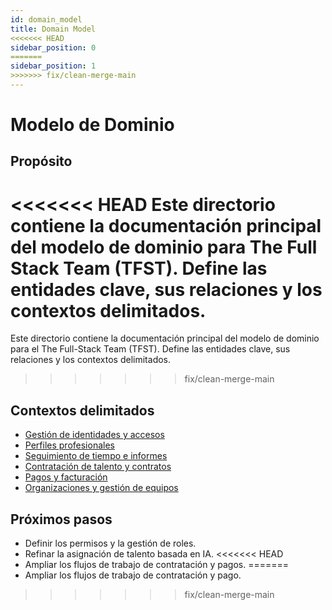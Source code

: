 ```yaml
---
id: domain_model
title: Domain Model
<<<<<<< HEAD
sidebar_position: 0
=======
sidebar_position: 1
>>>>>>> fix/clean-merge-main
---
```


# Modelo de Dominio

## Propósito
<<<<<<< HEAD
Este directorio contiene la documentación principal del modelo de dominio para The Full Stack Team (TFST). Define las entidades clave, sus relaciones y los contextos delimitados.
=======
Este directorio contiene la documentación principal del modelo de dominio para el The Full-Stack Team (TFST). Define las entidades clave, sus relaciones y los contextos delimitados.
>>>>>>> fix/clean-merge-main

## Contextos delimitados
- [Gestión de identidades y accesos](identity-access-management.md)
- [Perfiles profesionales](professional-profiles.md)
- [Seguimiento de tiempo e informes](time-tracking-reporting.md)
- [Contratación de talento y contratos](talent-hiring-contracts.md)
- [Pagos y facturación](payments-billing.md)
- [Organizaciones y gestión de equipos](organizations-team-management.md)

## Próximos pasos
- Definir los permisos y la gestión de roles.
- Refinar la asignación de talento basada en IA.
<<<<<<< HEAD
- Ampliar los flujos de trabajo de contratación y pagos.
=======
- Ampliar los flujos de trabajo de contratación y pago.
>>>>>>> fix/clean-merge-main
